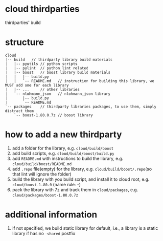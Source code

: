 # cloud thirdparties
thirdparties' build

# structure
```
cloud
|-- build   // thirdparty library build materials
|   |-- pyutils // python scripts
|   |-- pylint  // python lint related
|   |-- boost   // boost library build materials
|   |   |-- build.py
|   |   `-- README.md   // instruction for building this library, we MUST add one for each library
|   |-- ...     // other libraries
|   `-- nlohmann_json   // nlohmann_json library
|       |-- build.py
|       `-- README.md
`-- packages    // thirdparty libraries packages, to use them, simply distract them
    `-- boost-1.80.0.7z // boost library
```

# how to add a new thirdparty
1. add a folder for the library, e.g. `cloud/build/boost`
2. add build scripts, e.g. `cloud/build/boost/build.py`
3. add `README.md` with instructions to build the library, e.g. `cloud/build/boost/README.md`
4. add `.repo` file(empty) for the library, e.g. `cloud/build/boost/.repo`(so that lint will ignore the folder)
5. build the library with you build script, and install it to cloud root, e.g. `cloud/boost-1.80.0` (name rule: <library>-<full-version>)
6. pack the library with 7z and track them in `cloud/packages`, e.g. `cloud/packages/boost-1.80.0.7z`

# additional information
1. if not specified, we build static library for default, i.e., a library is a static library if has no `-shared` postfix

